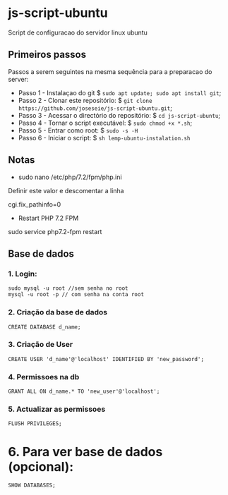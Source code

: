 # js-script-ubuntu
Script de configuracao do servidor linux ubuntu

## Primeiros passos

Passos a serem seguintes na mesma sequência para a preparacao do server:

* Passo 1 - Instalaçao do git
$ `sudo apt update; sudo apt install git`;
* Passo 2 - Clonar este repositório:
$ `git clone https://github.com/joseseie/js-script-ubuntu.git`;
* Passo 3 - Acessar o directório do repositório:
$ `cd js-script-ubuntu`;
* Passo 4 - Tornar o script executável:
$ `sudo chmod +x *.sh`;
* Passo 5 - Entrar como root:
$ `sudo -s -H`
* Passo 6 - Iniciar o script:
$ `sh lemp-ubuntu-instalation.sh`


##  Notas

* sudo nano /etc/php/7.2/fpm/php.ini

Definir este valor e descomentar a linha
	

cgi.fix_pathinfo=0

* Restart PHP 7.2 FPM

sudo service php7.2-fpm restart

## Base de dados

### 1. Login:
```
sudo mysql -u root //sem senha no root
mysql -u root -p // com senha na conta root
```

### 2. Criação da base de dados
```
CREATE DATABASE d_name;
```
### 3. Criação de User
```
CREATE USER 'd_name'@'localhost' IDENTIFIED BY 'new_password';
```

### 4. Permissoes na db
```
GRANT ALL ON d_name.* TO 'new_user'@'localhost';
```

### 5. Actualizar as permissoes
 ```
 FLUSH PRIVILEGES;
```


# 6. Para ver base de dados (opcional):
```
SHOW DATABASES;
```
